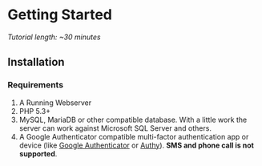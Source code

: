 # Getting Started

*Tutorial length: ~30 minutes*

## Installation

### Requirements

1. A Running Webserver
2. PHP 5.3+
3. MySQL, MariaDB or other compatible database. With a little work the server
can work against Microsoft SQL Server and others.
4. A Google Authenticator compatible multi-factor authentication app or device
(like [Google Authenticator](https://support.google.com/accounts/answer/1066447?hl=en)
or [Authy](https://www.authy.com/)). **SMS and phone call is not supported**.
